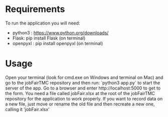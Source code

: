 # Requirements

To run the application you will need:
- python3 : https://www.python.org/downloads/
- Flask: pip install Flask (on terminal)
- openpyxl : pip install openpyxl (on terminal)

# Usage

Open your terminal (look for cmd.exe on Windows and terminal on Mac) and go to the jobFairTMC repository and then run: ´python3 app.py´ to start the server of the app.
Go to a browser and enter http://localhost:5000 to get to the form.
You need a file called jobFair.xlsx at the root of the jobFairTMC repository for the application to work properly.
If you want to record data on a new file, just move or rename the old file and then recreate a new one, calling it 'jobFair.xlsx'
